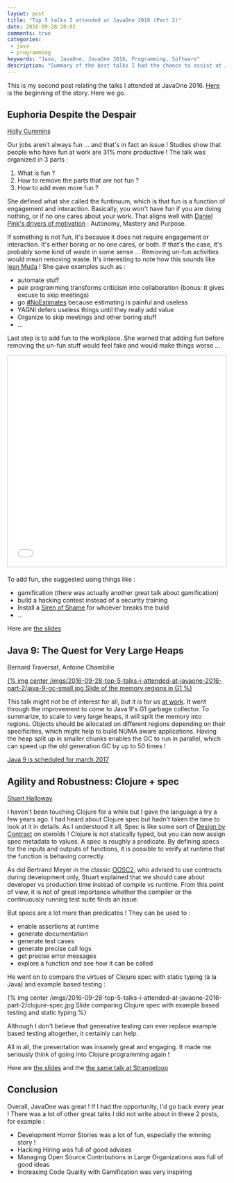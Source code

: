 ```yaml
---
layout: post
title: "Top 5 talks I attended at JavaOne 2016 (Part 2)"
date: 2016-09-28 20:02
comments: true
categories:
 - java
 - programming
keywords: "Java, JavaOne, JavaOne 2016, Programming, Software"
description: "Summary of the best talks I had the chance to assist at JavaOne 2016"
---
```

This is my second post relating the talks I attended at JavaOne 2016. [Here](/top-5-talks-i-attented-at-java-one-2016-part-1/) is the beginning of the story. Here we go.

## Euphoria Despite the Despair

[Holly Cummins](https://twitter.com/holly_cummins)

Our jobs aren't always fun ... and that's in fact an issue ! Studies show that people who have fun at work are 31% more productive ! The talk was organized in 3 parts :

1. What is fun ?
2. How to remove the parts that are not fun ?
3. How to add even more fun ?

She defined what she called the funtinuum, which is that fun is a function of engagement and interaction. Basically, you won't have fun if you are doing nothing, or if no one cares about your work. That aligns well with [Daniel Pink's drivers of motivation](https://www.amazon.com/Drive-Surprising-Truth-About-Motivates/dp/1594484805/ref=sr_1_1?ie=UTF8&qid=1475123675&sr=8-1&keywords=daniel+pink+drive) : Autonomy, Mastery and Purpose.

If something is not fun, it's because it does not require engagement or interaction. It's either boring or no one cares, or both. If that's the case, it's probably some kind of waste in some sense ... Removing un-fun activities would mean removing waste. It's interesting to note how this sounds like [lean Muda](https://en.wikipedia.org/wiki/Muda_(Japanese_term)) ! She gave examples such as :

* automate stuff
* pair programming transforms criticism into collaboration (bonus: it gives excuse to skip meetings)
* go [#NoEstimates](https://twitter.com/search?q=%23NoEstimates) because estimating is painful and useless
* YAGNI defers useless things until they really add value
* Organize to skip meetings and other boring stuff
* ...

Last step is to add fun to the workplace. She warned that adding fun before removing the un-fun stuff would feel fake and would make things worse ...

<iframe src="//www.slideshare.net/slideshow/embed_code/key/DMpHQcMebTVGsz?startSlide=148" width="595" height="485" frameborder="0" marginwidth="0" marginheight="0" scrolling="no" style="border:1px solid #CCC; border-width:1px; margin-bottom:5px; max-width: 100%;" allowfullscreen> </iframe>

To add fun, she suggested using things like :

* gamification (there was actually another great talk about gamification)
* build a hacking contest instead of a security training
* Install a [Siren of Shame](https://sirenofshame.com/) for whoever breaks the build
* ...

Here are [the slides](http://www.slideshare.net/HollyCummins/software-developers-guide-to-fun-in-the-workplace-euphoria-despite-the-despair)

## Java 9: The Quest for Very Large Heaps

Bernard Traversat, Antoine Chambille

[{% img center /imgs/2016-09-28-top-5-talks-i-attended-at-javaone-2016-part-2/java-9-gc-small.jpg Slide of the memory regions in G1 %}](/imgs/2016-09-28-top-5-talks-i-attended-at-javaone-2016-part-2/java-9-gc.jpg)

This talk might not be of interest for all, but it is for us [at work](http://murex.com). It went through the improvement to come to Java 9's G1 garbage collector. To summarize, to scale to very large heaps, it will split the memory into regions. Objects should be allocated on different regions depending on their specificities, which might help to build NUMA aware applications. Having the heap split up in smaller chunks enables the GC to run in parallel, which can speed up the old generation GC by up to 50 times !

[Java 9 is scheduled for march 2017](http://www.java9countdown.xyz/)

## Agility and Robustness: Clojure + spec

[Stuart Halloway](https://twitter.com/stuarthalloway)

I haven't been touching Clojure for a while but I gave the language a try a few years ago. I had heard about Clojure spec but hadn't taken the time to look at it in details. As I understood it all, Spec is like some sort of [Design by Contract](https://en.wikipedia.org/wiki/Design_by_contract) on steroïds ! Clojure is not statically typed, but you can now assign spec metadata to values. A spec is roughly a predicate. By defining specs for the inputs and outputs of functions, it is possible to verify at runtime that the function is behaving correctly.

As did Bertrand Meyer in the classic [OOSC2](https://www.amazon.com/Object-Oriented-Software-Construction-Book-CD-ROM/dp/0136291554/ref=sr_1_1?ie=UTF8&qid=1475211259&sr=8-1&keywords=object+oriented+software+construction+meyer), who advised to use contracts during development only, Stuart explained that we should care about developer vs production time instead of compile vs runtime. From this point of view, it is not of great importance whether the compiler or the continuously running test suite finds an issue.

But specs are a lot more than predicates ! They can be used to :

* enable assertions at runtime
* generate documentation
* generate test cases
* generate precise call logs
* get precise error messages
* explore a function and see how it can be called

He went on to compare the virtues of Clojure spec with static typing (à la Java) and example based testing :

{% img center /imgs/2016-09-28-top-5-talks-i-attended-at-javaone-2016-part-2/clojure-spec.jpg Slide comparing Clojure spec with example based testing and static typing %}

Although I don't believe that generative testing can ever replace example based testing altogether, it certainly can help.

All in all, the presentation was insanely great and engaging. It made me seriously think of going into Clojure programming again !

Here are [the slides](https://t.co/0FBl2l473N) and the [the same talk at Strangeloop](https://www.youtube.com/watch?v=VNTQ-M_uSo8)

## Conclusion

Overall, JavaOne was great ! If I had the opportunity, I'd go back every year ! There was a lot of other great talks I did not write about in these 2 posts, for example :

* Development Horror Stories was a lot of fun, especially the winning story !
* Hacking Hiring was full of good advises
* Managing Open Source Contributions in Large Organizations was full of good ideas
* Increasing Code Quality with Gamification was very inspiring
